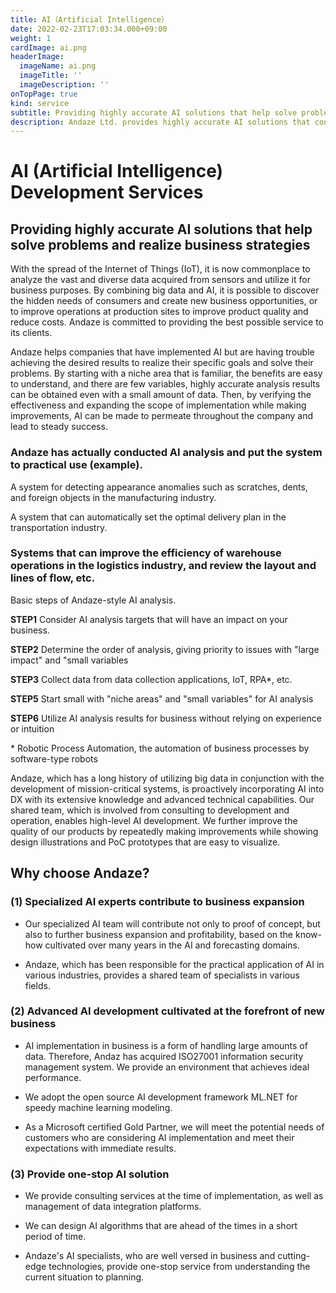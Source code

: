 ```yaml
---
title: AI（Artificial Intelligence）
date: 2022-02-23T17:03:34.000+09:00
weight: 1
cardImage: ai.png
headerImage:
  imageName: ai.png
  imageTitle: ''
  imageDescription: ''
onTopPage: true
kind: service
subtitle: Providing highly accurate AI solutions that help solve problems and realize business strategies
description: Andaze Ltd. provides highly accurate AI solutions that contribute to solving problems and realizing business strategies. From understanding the current situation to planning, Andaze's AI specialists, who are well versed in business and cutting-edge technologies, provide a one-stop service.
---
```

# AI (Artificial Intelligence) Development Services



## Providing highly accurate AI solutions that help solve problems and realize business strategies

With the spread of the Internet of Things (IoT), it is now commonplace to analyze the vast and diverse data acquired from sensors and utilize it for business purposes. By combining big data and AI, it is possible to discover the hidden needs of consumers and create new business opportunities, or to improve operations at production sites to improve product quality and reduce costs. Andaze is committed to providing the best possible service to its clients.

Andaze helps companies that have implemented AI but are having trouble achieving the desired results to realize their specific goals and solve their problems. By starting with a niche area that is familiar, the benefits are easy to understand, and there are few variables, highly accurate analysis results can be obtained even with a small amount of data. Then, by verifying the effectiveness and expanding the scope of implementation while making improvements, AI can be made to permeate throughout the company and lead to steady success.

### Andaze has actually conducted AI analysis and put the system to practical use (example).

A system for detecting appearance anomalies such as scratches, dents, and foreign objects in the manufacturing industry.

A system that can automatically set the optimal delivery plan in the transportation industry.

### Systems that can improve the efficiency of warehouse operations in the logistics industry, and review the layout and lines of flow, etc.

Basic steps of Andaze-style AI analysis.

**STEP1** Consider AI analysis targets that will have an impact on your business.

**STEP2** Determine the order of analysis, giving priority to issues with "large impact" and "small variables

**STEP3** Collect data from data collection applications, IoT, RPA*, etc.

**STEP5** Start small with "niche areas" and "small variables" for AI analysis

**STEP6** Utilize AI analysis results for business without relying on experience or intuition

\* Robotic Process Automation, the automation of business processes by software-type robots

Andaze, which has a long history of utilizing big data in conjunction with the development of mission-critical systems, is proactively incorporating AI into DX with its extensive knowledge and advanced technical capabilities. Our shared team, which is involved from consulting to development and operation, enables high-level AI development. We further improve the quality of our products by repeatedly making improvements while showing design illustrations and PoC prototypes that are easy to visualize.



## Why choose Andaze?



### (1) Specialized AI experts contribute to business expansion

* Our specialized AI team will contribute not only to proof of concept, but also to further business expansion and profitability, based on the know-how cultivated over many years in the AI and forecasting domains.

* Andaze, which has been responsible for the practical application of AI in various industries, provides a shared team of specialists in various fields.



### (2) Advanced AI development cultivated at the forefront of new business

* AI implementation in business is a form of handling large amounts of data. Therefore, Andaz has acquired ISO27001 information security management system. We provide an environment that achieves ideal performance.

* We adopt the open source AI development framework ML.NET for speedy machine learning modeling.

* As a Microsoft certified Gold Partner, we will meet the potential needs of customers who are considering AI implementation and meet their expectations with immediate results.



### (3) Provide one-stop AI solution

* We provide consulting services at the time of implementation, as well as management of data integration platforms.

* We can design AI algorithms that are ahead of the times in a short period of time.

* Andaze's AI specialists, who are well versed in business and cutting-edge technologies, provide one-stop service from understanding the current situation to planning.
